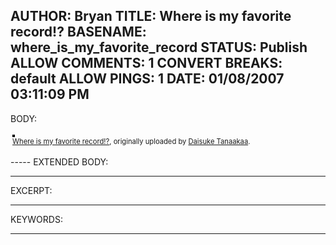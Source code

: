 AUTHOR: Bryan
TITLE: Where is my favorite record!?
BASENAME: where_is_my_favorite_record
STATUS: Publish
ALLOW COMMENTS: 1
CONVERT BREAKS: __default__
ALLOW PINGS: 1
DATE: 01/08/2007 03:11:09 PM
-----
BODY:
<style type="text/css">
.flickr-photo { border: solid 2px #000000; }
.flickr-yourcomment { }
.flickr-frame { text-align: left; padding: 3px; }
.flickr-caption { font-size: 0.8em; margin-top: 0px; }
</style>

<div class="flickr-frame">
	<a href="http://www.flickr.com/photos/daisuketanaakaa/59541412/" title="photo sharing"><img src="http://farm1.static.flickr.com/32/59541412_bb3c2b5437.jpg" class="flickr-photo" alt="" /></a>
<br />
	<span class="flickr-caption"><a href="http://www.flickr.com/photos/daisuketanaakaa/59541412/">Where is my favorite record!?</a>, originally uploaded by <a href="http://www.flickr.com/people/daisuketanaakaa/">Daisuke Tanaakaa</a>.</span>
</div>
				
<p class="flickr-yourcomment">
	
</p>
-----
EXTENDED BODY:

-----
EXCERPT:

-----
KEYWORDS:

-----


